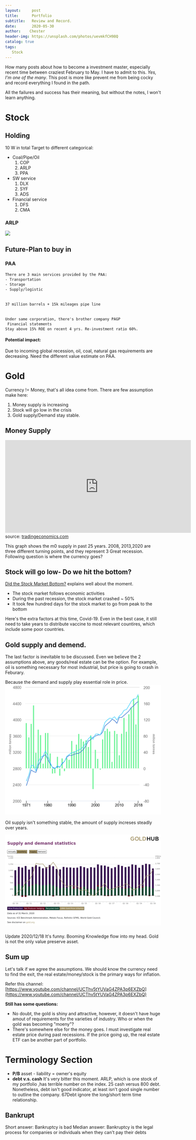 ```yaml
---
layout:     post
title:      Portfolio
subtitle:   Review and Record. 
date:       2020-05-30
author:    Chester
header-img: https://unsplash.com/photos/uevmkfCH98Q
catalog: true
tags:
   Stock
---
```

How many posts about how to become a investment master, especially recent time between craziest February to May. I have to admit to this. *Yes, I'm one of the many*. This post is more like prevent me from being cocky and record everything I found in the path. 

All the failures and success has their meaning, but without the notes, I won't learn anything.



# Stock


## Holding

10 W in total
Target to different categorical: 
- Coal/Pipe/Oil
	1. COP
	2. ARLP
	3. PPA
- SW service
	1. DLX
	2. SYF
	3. ADS
- Financial service
	1. DFS
	2. CMA

### ARLP

![](https://unsplash.com/photos/uevmkfCH98Q)

## Future-Plan to buy in 
### PAA
	There are 3 main services provided by the PAA: 
	- Transportation
	- Storage
	- Supply/logistic


	37 million barrels + 15k mileages pipe line


	Under same corporation, there's brother company PAGP
	 Financial statements
	Stay above 15% ROE on recent 4 yrs. Re-investment ratio 60%. 

#### Potential impact:
Due to incoming global recession, oil, coal, natural gas requirements are decreasing.  Need the different value estimate on PAA. 

# Gold
Currency != Money, that's all idea come from. 
There are few assumption make here:

1. Money supply is increasing
2. Stock will go low in the crisis
3. Gold supply/Demand stay stable.



## Money Supply 
<iframe src='https://d3fy651gv2fhd3.cloudfront.net/embed/?s=unitedstamonsupm0&v=202005091008V20191105&d1=19950611&h=300&w=600' height='300' width='600'  frameborder='0' scrolling='no'></iframe><br />source: <a href='https://tradingeconomics.com/united-states/money-supply-m0'>tradingeconomics.com</a>

This graph shows the m0 supply in past 25 years. 2008, 2013,2020 are three different turning  points, and they represent 3 Great recession. Following question is where the currency goes? 

## Stock will go low- Do we hit the bottom?
[Did the Stock Market Bottom?](https://www.youtube.com/watch?v=jW_iwk5e5y4&t=789s) explains well about the moment. 
- The stock market follows economic activities
- During the past recession, the stock market crashed ~ 50%
- It took few hundred days for the stock market to go from peak to the bottom

Here's the extra factors at this time, Covid-19. Even in the best case, it still need to take years to distribute vaccine to most relevant countires, which include some poor countries.

## Gold supply and demend.
The last factor is inevitable to be discussed. Even we believe the 2 assumptions above, any goods/real estate can be the option. For example, oil is something necessary for most industrial, but price is going to crash in Feburary. 

Because the demand and supply play essential role in price. 
![Oil demend&supply](https://github.com/ChesterHsieh/ChesterHsieh.github.io/blob/master/img/Portfolio_oil.png?raw=true "Oil demend&supply")

Oil supply isn't something stable, the amount of supply increses steadly over years.

![Gold dmend & supply](https://github.com/ChesterHsieh/ChesterHsieh.github.io/blob/master/img/Portfolio_gold.png?raw=true)
### 
Update 2020/12/18
It's funny. Booming Knowledge flow into my head. Gold is not the only value preserve asset.  

## Sum up
Let's talk if we agree the assumptions. We should know the currency need to find the exit, the real estate/money/stock is the primary ways for inflation. 

Refer this channel: [https://www.youtube.com/channel/UCThv5tYUVaG4ZPA3p6EXZbQ](https://www.youtube.com/channel/UCThv5tYUVaG4ZPA3p6EXZbQ)

**Still has some questions:**
- No doubt, the gold is shiny and attractive, however, it doesn't have huge amout of  requirements for the varieties of industry. Who or when the gold was becoming "moeny"? 
- There's somewhere else for the money goes.  I must investigate real estate price during past recessions. If the price going up, the real estate ETF can be another part of portfolio.

 

# Terminology Section
- **P/B**
asset - liability = owner's equity
- **debt v.s. cash**
It's very bitter this moment. ARLP, which is one stock of my portfolio ,has terrible number on the index. 25 cash versus 800 debt.  Nonetheless, debt isn't good indicator, at least isn't good single number to outline the company. 67Debt ignore the long/short term time relationship. 

## Bankrupt
Short answer: Bankruptcy is bad
Median answer: Bankruptcy is the legal process for companies or individuals when they can't pay their debts



<!--stackedit_data:
eyJoaXN0b3J5IjpbNzk5OTE1MzIzLDU1MzUxMjcxMSw4OTcxMT
c1OSwxMjMwNTU3NTQsOTE1NTY3NDAyLC00MzAwNDM1NDEsLTc2
NTAyMTIyMywxNTEyOTI4Nzk2LDU3Mjk1NDI1OSwzNzQ2ODAyNT
ksMzMwMjAyNDYyLC03Mzk1NzE0NzYsMzk1ODY1Mjc1LC0xODA3
NzY1ODM2LDkxMjg4OTQ5MCwtMTc5NDcxNjkzOSwtNzg3ODU4Nz
A3LDE1NTY1MDQzMDQsMTgzNTA5Nzg2NV19
-->